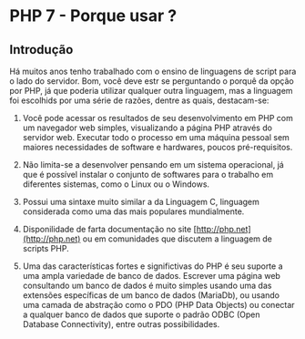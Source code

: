 # PHP 7 - Porque usar ?

## Introdução

Há muitos anos tenho trabalhado com o ensino de linguagens de script para o lado do servidor. Bom, você deve estr se perguntando o porquê da opção por PHP, já que poderia utilizar qualquer outra linguagem, mas a linguagem foi escolhids por uma série de razões, dentre as quais, destacam-se:

1. Você pode acessar os resultados de seu desenvolvimento em PHP com um navegador web simples, visualizando a página PHP através do servidor web. Executar todo o processo em uma máquina pessoal sem maiores necessidades de software e hardwares, poucos pré-requisitos.
2. Não limita-se a desenvolver pensando em um sistema operacional, já que é possível instalar o conjunto de softwares para o trabalho em diferentes sistemas, como o Linux ou o Windows.

3. Possui uma sintaxe muito similar a da Linguagem C, linguagem considerada como uma das mais populares mundialmente.

4. Disponilidade de farta documentação no site [http://php.net](http://php.net) ou em comunidades que discutem a linguagem de scripts PHP.

5. Uma das características fortes e significtivas do PHP é seu suporte a uma ampla variedade de banco de dados. Escrever uma página web consultando um banco de dados é muito simples usando uma das extensões específicas de um banco de dados \(MariaDb\), ou usando uma camada de abstração como o PDO \(PHP Data Objects\) ou conectar a qualquer banco de dados que suporte o padrão ODBC \(Open Database Connectivity\), entre outras possibilidades.





